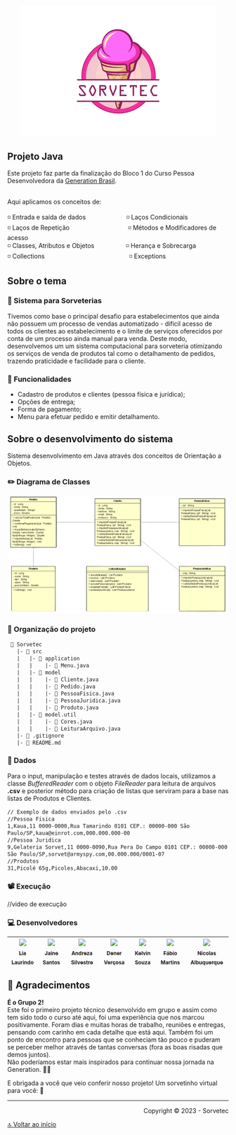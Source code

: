 <div align="center">
<img src="/logo.png" alt="drawing"width="450"/>
</div>

<div id='inicio'/> 

## Projeto Java ##

Este projeto faz parte da finalização do Bloco 1 do Curso Pessoa Desenvolvedora da [Generation Brasil](https://brazil.generation.org/).

<br>Aqui aplicamos os conceitos de:
<br>
<br>
◽️ Entrada e saída de dados⠀⠀⠀⠀⠀⠀⠀⠀⠀◽️ Laços Condicionais
<br>
◽️ Laços de Repetição⠀⠀⠀⠀⠀⠀⠀⠀⠀⠀⠀⠀⠀◽️ Métodos e Modificadores de acesso
<br>
◽️ Classes, Atributos e Objetos⠀⠀⠀⠀⠀⠀⠀◽️ Herança e Sobrecarga
<br>
◽️ Collections⠀⠀⠀⠀⠀⠀⠀⠀⠀⠀⠀⠀⠀⠀⠀⠀⠀ ⠀ ◽️ Exceptions


## Sobre o tema ##  
### 🍧 Sistema para Sorveterias ###
Tivemos como base o principal desafio para estabelecimentos que ainda não possuem um processo de vendas automatizado - dificil acesso de todos os clientes ao estabelecimento e o limite de serviços oferecidos por conta de um processo ainda manual para venda. Deste modo, desenvolvemos um um sistema computacional para sorveteria otimizando os serviços de venda de produtos tal como o detalhamento de pedidos, trazendo praticidade e facilidade para o cliente. 

### 📑 Funcionalidades ###
- Cadastro de produtos e clientes (pessoa física e jurídica);
- Opções de entrega;
- Forma de pagamento;
- Menu para efetuar pedido e emitir detalhamento.

## Sobre o desenvolvimento do sistema ##
Sistema desenvolvimento em Java através dos conceitos de Orientação a Objetos.

### ✏️ Diagrama de Classes ###
<div align="center">
<img src="/diagrama-de-classes.png" alt="drawing"width="700"/>
</div>

### 📏 Organização do projeto ###

```
 📁 Sorvetec
   |- 📁 src
   |   |- 📁 application
   |   |    |- 📑 Menu.java
   |   |- 📁 model
   |   |    |- 📑 Cliente.java
   |   |    |- 📑 Pedido.java
   |   |    |- 📑 PessoaFisica.java
   |   |    |- 📑 PessoaJuridica.java
   |   |    |- 📑 Produto.java
   |   |- 📁 model.util
   |   |    |- 📑 Cores.java
   |   |    |- 📑 LeituraArquivo.java
   |- 📑 .gitignore
   |- 📑 README.md
```

### 🎲 Dados ###
Para o input, manipulação e testes através de dados locais, utilizamos a classe *BufferedReader* com o objeto *FileReader* para leitura de arquivos **.csv** e posterior método para criação de listas que serviram para a base nas listas de Produtos e Clientes.

```
// Exemplo de dados enviados pelo .csv 
//Pessoa Fisica
1,Kaua,11 0000-0000,Rua Tamarindo 0101 CEP.: 00000-000 São Paulo/SP,kaua@einrot.com,000.000.000-00
//Pessoa Juridica
9,Gelateria Sorvet,11 0000-0090,Rua Pera Do Campo 0101 CEP.: 00000-000 São Paulo/SP,sorvet@armyspy.com,00.000.000/0001-07
//Produtos
31,Picolé 65g,Picoles,Abacaxi,10.00
```

### 📽 Execução ###
//video de execução

### 💻 Desenvolvedores ###

[<img src="https://avatars.githubusercontent.com/u/97362216?v=4" width=100 > <br> <sub> Lia Laurindo </sub>](https://github.com/lialaurindo) | [<img src="https://avatars.githubusercontent.com/u/100010843?v=4" width=100 > <br> <sub> Jaine Santos</sub>](https://github.com/JaineSantos0) | [<img src="https://avatars.githubusercontent.com/u/123555504?v=4" width=100 > <br> <sub> Andreza Silvestre </sub>](https://github.com/Deekahass) | [<img src="https://avatars.githubusercontent.com/u/105376533?v=4=" width=100 > <br> <sub> Dener Verçosa </sub>](https://github.com/denervercosa) | [<img src="https://avatars.githubusercontent.com/u/114762538?v=4" width=100 > <br> <sub> Kelvin Souza </sub>](https://github.com/KeelvinW) | [<img src="https://avatars.githubusercontent.com/u/123783746?v=4" width=100 > <br> <sub> Fábio Martins </sub>](https://github.com/martinsdfabio) | [<img src="https://avatars.githubusercontent.com/u/123500218?v=4" width=100 > <br> <sub> Nicolas Albuquerque</sub>](https://github.com/NicolasAlbuquerque)
| :---: | :---: | :---: | :---: | :---: | :---: | :---: |


## 💟 Agradecimentos ##
**É o Grupo 2!**
<br>Este foi o primeiro projeto técnico desenvolvido em grupo e assim como tem sido todo o curso até aqui, foi uma experiência que nos marcou positivamente.
Foram dias e muitas horas de trabalho, reuniões e entregas, pensando com carinho em cada detalhe que está aqui. Também foi um ponto de encontro para pessoas que se conheciam tão pouco e puderam se perceber melhor através de tantas conversas (fora as boas risadas que demos juntos). 
<br>Não poderíamos estar mais inspirados para continuar nossa jornada na Generation. 💙🧡

E obrigada a você que veio conferir nosso projeto! Um sorvetinho virtual para você: 🍦

---
<div align="right">
Copyright ©️ 2023 - Sorvetec
</div>

[🔝 Voltar ao início](#inicio)
